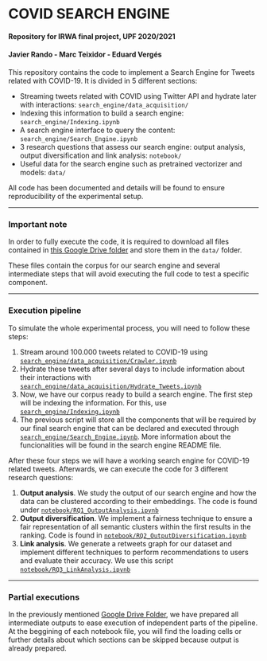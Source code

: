 # COVID SEARCH ENGINE
#### Repository for IRWA final project, UPF 2020/2021
#### Javier Rando - Marc Teixidor - Eduard Vergés

This repository contains the code to implement a Search Engine for Tweets related with COVID-19. It is divided in 5 different sections:
* Streaming tweets related with COVID using Twitter API and hydrate later with interactions: `search_engine/data_acquisition/`
* Indexing this information to build a search engine: `search_engine/Indexing.ipynb`
* A search engine interface to query the content: `search_engine/Search_Engine.ipynb`
* 3 research questions that assess our search engine: output analysis, output diversification and link analysis: `notebook/`
* Useful data for the search engine such as pretrained vectorizer and models: `data/`

All code has been documented and details will be found to ensure reproducibility of the experimental setup.

----

### Important note
In order to fully execute the code, it is required to download all files contained in [this Google Drive folder](https://drive.google.com/drive/u/1/folders/16I4_ZCre59ufD9lDZbFK9cn1mALRmPjB) and store them in the `data/` folder.

These files contain the corpus for our search engine and several intermediate steps that will avoid executing the full code to test a specific component.

----

### Execution pipeline
To simulate the whole experimental process, you will need to follow these steps:
1. Stream around 100.000 tweets related to COVID-19 using [`search_engine/data_acquisition/Crawler.ipynb`](https://github.com/EduardVergesFranch/COVID_SEARCHENGINE/blob/main/search_engine/data_acquisition/Crawler.ipynb)
2. Hydrate these tweets after several days to include information about their interactions with [`search_engine/data_acquisition/Hydrate_Tweets.ipynb`](https://github.com/EduardVergesFranch/COVID_SEARCHENGINE/blob/main/search_engine/data_acquisition/Hydrate_Tweets.ipynb)
3. Now, we have our corpus ready to build a search engine. The first step will be indexing the information. For this, use [`search_engine/Indexing.ipynb`](https://github.com/EduardVergesFranch/COVID_SEARCHENGINE/blob/main/search_engine/Indexing.ipynb)
4. The previous script will store all the components that will be required by our final search engine that can be declared and executed through [`search_engine/Search_Engine.ipynb`](https://github.com/EduardVergesFranch/COVID_SEARCHENGINE/blob/main/search_engine/Search_Engine.ipynb). More information about the funcionalities will be found in the search engine README file.

After these four steps we will have a working search engine for COVID-19 related tweets. Afterwards, we can execute the code for 3 different research questions:

1. **Output analysis**. We study the output of our search engine and how the data can be clustered according to their embeddings. The code is found under [`notebook/RQ1_OutputAnalysis.ipynb`](https://github.com/EduardVergesFranch/COVID_SEARCHENGINE/blob/main/notebook/RQ1_OutputAnalysis.ipynb)
2. **Output diversification**. We implement a fairness technique to ensure a fair representation of all semantic clusters within the first results in the ranking. Code is found in [`notebook/RQ2_OutputDiversification.ipynb`](https://github.com/EduardVergesFranch/COVID_SEARCHENGINE/blob/main/notebook/RQ2_OutputDiversification.ipynb)
3. **Link analysis**. We generate a retweets graph for our dataset and implement different techniques to perform recommendations to users and evaluate their accuracy. We use this script [`notebook/RQ3_LinkAnalysis.ipynb`](https://github.com/EduardVergesFranch/COVID_SEARCHENGINE/blob/main/notebook/RQ3_LinkAnalysis.ipynb)

----

### Partial executions
In the previously mentioned [Google Drive Folder](https://drive.google.com/drive/u/1/folders/16I4_ZCre59ufD9lDZbFK9cn1mALRmPjB), we have prepared all intermediate outputs to ease execution of independent parts of the pipeline. At the beggining of each notebook file, you will find the loading cells or further details about which sections can be skipped because output is already prepared.
